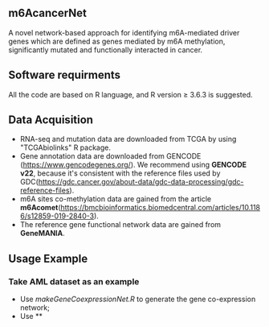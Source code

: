 ## m6AcancerNet
A novel network-based approach for identifying m6A-mediated driver genes which are defined as genes mediated by m6A methylation, significantly mutated and functionally interacted in cancer.
## Software requirments
All the code are based on R language, and R version ≥ 3.6.3  is suggested.
## Data Acquisition
* RNA-seq and mutation data are downloaded from TCGA by using "TCGAbiolinks" R package.
* Gene annotation data are downloaded from GENCODE (https://www.gencodegenes.org/). We recommend using **GENCODE v22**, because it's consistent with the reference files used by GDC(https://gdc.cancer.gov/about-data/gdc-data-processing/gdc-reference-files).
* m6A sites co-methylation data are gained from the article **m6Acomet**(https://bmcbioinformatics.biomedcentral.com/articles/10.1186/s12859-019-2840-3).
* The reference gene functional network data are gained from **GeneMANIA**.
## Usage Example
### Take AML dataset as an example
* Use *makeGeneCoexpressionNet.R* to generate the gene co-expression network;
* Use **
